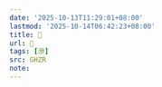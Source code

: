 ```yaml
---
date: '2025-10-13T11:29:01+08:00'
lastmod: '2025-10-14T06:42:23+08:00'
title: 󰟳
url: 󰟳
tags: [滲]
src: GHZR
note:
---
```

